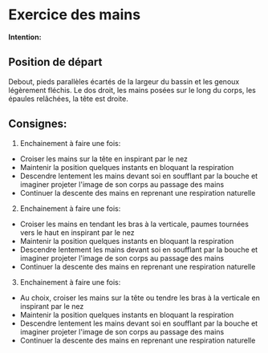 # Exercice des mains

**Intention:**

## Position de départ

Debout, pieds parallèles écartés de la largeur du bassin et les genoux légèrement fléchis. Le dos
droit, les mains posées sur le long du corps, les épaules relâchées, la tête est droite.

## Consignes:

1. Enchainement à faire une fois:
- Croiser les mains sur la tête en inspirant par le nez
- Maintenir la position quelques instants en bloquant la respiration
- Descendre lentement les mains devant soi en soufflant par la bouche et imaginer projeter l'image de son corps au passage des mains
- Continuer la descente des mains en reprenant une respiration naturelle

2. Enchainement à faire une fois:
- Croiser les mains en tendant les bras à la verticale, paumes tournées vers le haut en inspirant par le nez
- Maintenir la position quelques instants en bloquant la respiration
- Descendre lentement les mains devant soi en soufflant par la bouche et imaginer projeter l'image de son corps au passage des mains
- Continuer la descente des mains en reprenant une respiration naturelle

3. Enchainement à faire une fois:
- Au choix, croiser les mains sur la tête ou tendre les bras à la verticale en inspirant par le nez
- Maintenir la position quelques instants en bloquant la respiration
- Descendre lentement les mains devant soi en soufflant par la bouche et imaginer projeter l'image de son corps au passage des mains
- Continuer la descente des mains en reprenant une respiration naturelle

